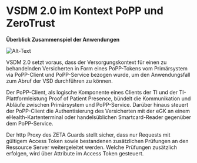 # VSDM 2.0 im Kontext PoPP und ZeroTrust

**Überblick Zusammenspiel der Anwendungen**

![Alt-Text](/images/Systemüberblick_V_P_Z.png)

VSDM 2.0 setzt voraus, dass der Versorgungskontext für einen zu behandelnden Versicherten in Form eines PoPP-Tokens vom Primärsystem via PoPP-Client und PoPP-Service bezogen wurde, um den Anwendungsfall zum Abruf der VSD durchführen zu können.

Der PoPP-Client, als logische Komponente eines Clients der TI und der TI-Plattformleistung Proof of Patient Presence, bündelt die Kommunikation und Abläufe zwischen Primärsystem und PoPP-Service. Darüber hinaus steuert der PoPP-Client die Authentisierung des Versicherten mit der eGK an einem eHealth-Kartenterminal oder handelsüblichen Smartcard-Reader gegenüber dem PoPP-Service.

Der http Proxy des ZETA Guards stellt sicher, dass nur Requests mit gültigem Access Token sowie bestandenen zusätzlichen Prüfungen an den Ressource Server weitergeleitet werden. Welche Prüfungen zusätzlich erfolgen, wird über Attribute im Access Token gesteuert.
